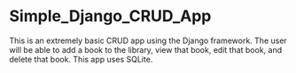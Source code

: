 # Simple_Django_CRUD_App

This is an extremely basic CRUD app using the Django framework. The user will be able to add a book to the library, view that book, edit that book, and delete that book. This app uses SQLite.
